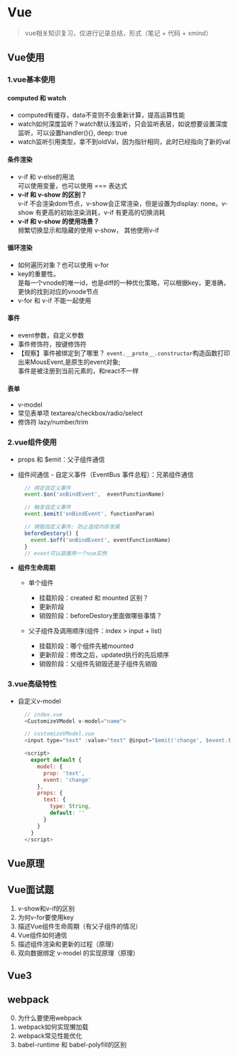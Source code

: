 # Vue

> vue相关知识复习，仅进行记录总结，形式（笔记 + 代码 + xmind）

## Vue使用

### 1.vue基本使用

#### computed 和 watch

+ computed有缓存，data不变则不会重新计算，提高运算性能
+ watch如何深度监听？watch默认浅监听，只会监听表层，如说想要设置深度监听，可以设置handler(){}, deep: true
+ watch监听引用类型，拿不到oldVal，因为指针相同，此时已经指向了新的val

#### 条件渲染

+ v-if 和 v-else的用法  
  可以使用变量，也可以使用 === 表达式
+ **v-if 和 v-show 的区别？**  
  v-if 不会渲染dom节点，v-show会正常渲染，但是设置为display: none。v-show 有更高的初始渲染消耗，v-if 有更高的切换消耗
+ **v-if 和 v-show 的使用场景？**  
  频繁切换显示和隐藏的使用 v-show， 其他使用v-if

#### 循环渲染

+ 如何遍历对象？也可以使用 v-for
+ key的重要性。  
  是每一个vnode的唯一id，也是diff的一种优化策略，可以根据key，更准确，更快的找到对应的vnode节点
+ v-for 和 v-if 不能一起使用

#### 事件

+ event参数，自定义参数
+ 事件修饰符，按键修饰符
+ 【观察】事件被绑定到了哪里？
  `event.__proto__.constructor`构造函数打印出来MousEvent,是原生的event对象;  
  事件是被注册到当前元素的，和react不一样

#### 表单

+ v-model
+ 常见表单项 textarea/checkbox/radio/select
+ 修饰符 lazy/number/trim

### 2.vue组件使用

+ props 和 $emit：父子组件通信
+ 组件间通信 - 自定义事件（EventBus 事件总程）：兄弟组件通信

  ```javascript
    // 绑定自定义事件
    event.$on('onBindEvent',  eventFunctionName)

    // 触发自定义事件
    event.$emit('onBindEvent', functionParam)

    // 销毁自定义事件: 防止造成内存泄漏
    beforeDestory() {
      event.$off('onBindEvent', eventFunctionName)
    }
    // event可以直接用一个vue实例
  ```

+ **组件生命周期**
  + 单个组件
    + 挂载阶段：created 和 mounted 区别？
    + 更新阶段
    + 销毁阶段：beforeDestory里面做哪些事情？

  + 父子组件及调用顺序(组件：index > input + list)
    + 挂载阶段：哪个组件先被mounted
    + 更新阶段：修改之后，updated执行的先后顺序
    + 销毁阶段：父组件先销毁还是子组件先销毁

### 3.vue高级特性

+ 自定义v-model

  ```javascript
    // index.vue
    <CustomizeVModel v-model="name">

    // customizeVModel.vue
    <input type="text" :value="text" @input="$emit('change', $event.target.value)">

    <script>
      export default {
        model: {
          prop: 'text',
          event: 'change'
        },
        props: {
          text: {
            type: String,
            default: ''
          }
        }
      }
    </script>

  ```

## Vue原理

## Vue面试题

1. v-show和v-if的区别
2. 为何v-for要使用key
3. 描述Vue组件生命周期（有父子组件的情况）
4. Vue组件如何通信
5. 描述组件渲染和更新的过程（原理）
6. 双向数据绑定 v-model 的实现原理（原理）

## Vue3

## webpack

0. 为什么要使用webpack
1. webpack如何实现懒加载
2. webpack常见性能优化
3. babel-runtime 和 babel-polyfill的区别
